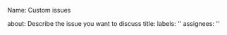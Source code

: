 Name: Custom issues

about: Describe the issue you want to discuss
title: 
labels: ''
assignees: ''
